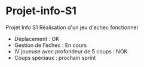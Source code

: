 # Projet-info-S1
Projet Info S1
Réalisation d'un jeu d'echec fonctionnel 
- Déplacement : OK
- Gestion de l'echec : En cours
- IV joueuse avec profondeur de 5 coups : NOK
- Coups spéciaux : prochain sprint
